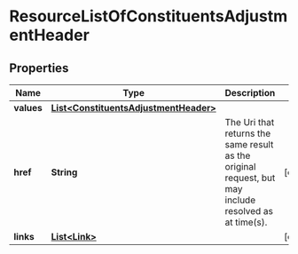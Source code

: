 
# ResourceListOfConstituentsAdjustmentHeader

## Properties
Name | Type | Description | Notes
------------ | ------------- | ------------- | -------------
**values** | [**List&lt;ConstituentsAdjustmentHeader&gt;**](ConstituentsAdjustmentHeader.md) |  | 
**href** | **String** | The Uri that returns the same result as the original request,  but may include resolved as at time(s). |  [optional]
**links** | [**List&lt;Link&gt;**](Link.md) |  |  [optional]



